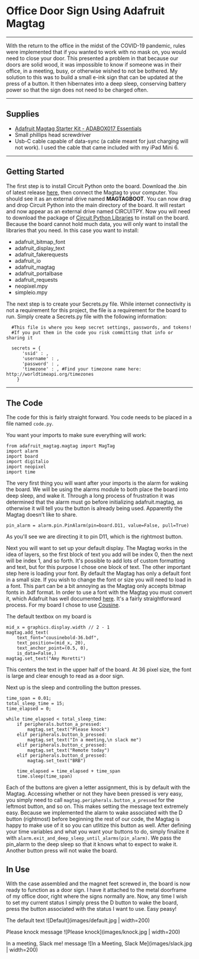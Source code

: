 # Office Door Sign Using Adafruit Magtag

-------------------------

With the return to the office in the midst of the COVID-19 pandemic, rules were implemented that if you wanted to work with no mask on, you would need to close your door.  This presented a problem in that because our doors are solid wood, it was impossible to know if someone was in their office, in a meeting, busy, or otherwise wished to not be bothered.  My solution to this was to build a small e-ink sign that can be updated at the press of a button.  It then hibernates into a deep sleep, conserving battery power so that the sign does not need to be charged often.

-------------------------

## Supplies
- [Adafruit Magtag Starter Kit - ADABOX017 Essentials](https://www.adafruit.com/product/4819)
- Small phillips head screwdriver
- Usb-C cable capable of data-sync (a cable meant for just charging will not work).  I used the cable that came included with my iPad Mini 6.

-------------------------

## Getting Started
The first step is to install Circuit Python onto the board.  Download the .bin of latest release [here](https://circuitpython.org/board/adafruit_magtag_2.9_grayscale/), then connect the Magtag to your computer. You should see it as an external drive named **MAGTAGBOOT**.  You can now drag and drop Circuit Python into the main directory of the board.  It will restart and now appear as an external drive named CIRCUITPY.  Now you will need to download the package of [Circuit Python Libraries](https://circuitpython.org/libraries) to install on the board.  Because the board cannot hold much data, you will only want to install the libraries that you need.  In this case you want to install:
- adafruit_bitmap_font
- adafruit_display_text
- adafruit_fakerequests
- adafruit_io
- adafruit_magtag
- adafruit_portalbase
- adafruit_requests
- neopixel.mpy
- simpleio.mpy

The next step is to create your Secrets.py file.  While internet connectivity is not a requirement for this project, the file is a requirement for the board to run. Simply create a Secrets.py file with the following information:

```
  #This file is where you keep secret settings, passwords, and tokens!
  #If you put them in the code you risk committing that info or sharing it

  secrets = {
      'ssid' : ,
      'username' : ,
      'password' : ,
      'timezone' : , #Find your timezone name here: http://worldtimeapi.org/timezones
    }
```

-------------------------

## The Code

The code for this is fairly straight forward.  You code needs to be placed in a file named `code.py`.

You want your imports to make sure everything will work:
```
from adafruit_magtag.magtag import MagTag
import alarm
import board
import digitalio
import neopixel
import time
```

The very first thing you will want after your imports is the alarm for waking the board.  We will be using the alarms module to both place the board into deep sleep, and wake it.  Through a long process of frustration it was determined that the alarm must go before initializing adafruit.magtag, as otherwise it will tell you the button is already being used.  Apparently the Magtag doesn't like to share.

```pin_alarm = alarm.pin.PinAlarm(pin=board.D11, value=False, pull=True)```

As you'll see we are directing it to pin D11, which is the rightmost button.

Next you will want to set up your default display.  The Magtag works in the idea of layers, so the first block of text you add will be index 0, then the next will be index 1, and so forth.  It's possible to add lots of custom formatting and text, but for this purpose I chose one block of text.  The other important step here is loading your font.  By default the Magtag has only a default font in a small size.  If you wish to change the font or size you will need to load in a font.  This part can be a bit annoying as the Magtag only accepts bitmap fonts in .bdf format.  In order to use a font with the Magtag you must convert it, which Adafruit has well documented [here](https://learn.adafruit.com/custom-fonts-for-pyportal-circuitpython-display/conversion).  It's a fairly straightforward process.  For my board I chose to use [Cousine](https://fonts.google.com/specimen/Cousine).

The default textbox on my board is 
```
mid_x = graphics.display.width // 2 - 1
magtag.add_text(
    text_font="cousinebold-36.bdf",
    text_position=(mid_x, 20),
    text_anchor_point=(0.5, 0),
    is_data=False,)
magtag.set_text("Amy Moretti")
```

This centers the text in the upper half of the board.  At 36 pixel size, the font is large and clear enough to read as a door sign.

Next up is the sleep and controlling the button presses.  

```
time_span = 0.01;
total_sleep_time = 15;
time_elapsed = 0;

while time_elapsed < total_sleep_time:
    if peripherals.button_a_pressed:
        magtag.set_text("Please knock")
    elif peripherals.button_b_pressed:
        magtag.set_text("In a meeting,\n slack me")
    elif peripherals.button_c_pressed:
        magtag.set_text("Remote today")
    elif peripherals.button_d_pressed:
        magtag.set_text("BRB")

    time_elapsed = time_elapsed + time_span
    time.sleep(time_span)
```

Each of the buttons are given a letter assignment, this is by default with the Magtag.  Accessing whether or not they have been pressed is very easy, you simply need to call `magtag.peripherals.button_a_pressed` for the leftmost button, and so on.  This makes setting the message text extremely easy.  Because we implemented the alarm to wake associated with the D button (rightmost) before beginning the rest of our code, the Magtag is happy to make use of it so you can utlitize this button as well.   After defining your time variables and what you want your buttons to do, simply finalize it with `alarm.exit_and_deep_sleep_until_alarms(pin_alarm)`.  We pass the pin_alarm to the deep sleep so that it knows what to expect to wake it.  Another button press will not wake the board.

## In Use

With the case assembled and the magnet feet screwed in, the board is now ready to function as a door sign.  I have it attached to the metal doorframe of my office door, right where the signs normally are.  Now, any time I wish to set my current status I simply press the D button to wake the board, press the button associated with the status I want to use.  Easy peasy!

The default text
![Default](images/default.jpg | width=200)

Please knock message
![Please knock](images/knock.jpg | width=200)

In a meeting, Slack me! message
![In a Meeting, Slack Me](images/slack.jpg | width=200)

